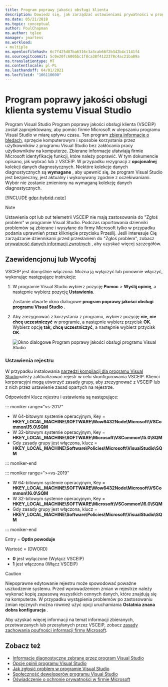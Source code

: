 ```yaml
---
title: Program poprawy jakości obsługi klienta
description: Dowiedz się, jak zarządzać ustawieniami prywatności w programie Visual Studio.
ms.date: 05/21/2018
ms.topic: conceptual
author: PoulChapman
ms.author: tglee
manager: jmartens
ms.workload:
- multiple
ms.openlocfilehash: 6c7f425d87ba6316c3a3cab66f2b342b4c1141f4
ms.sourcegitcommit: 5c0e20fc6005bc1f8ca38f4122378c4ac21ba89a
ms.translationtype: MT
ms.contentlocale: pl-PL
ms.lasthandoff: 04/01/2021
ms.locfileid: "106110600"
---
```

# <a name="visual-studio-customer-experience-improvement-program"></a>Program poprawy jakości obsługi klienta systemu Visual Studio

Program Visual Studio Program poprawy jakości obsługi klienta (VSCEIP) został zaprojektowany, aby pomóc firmie Microsoft w ulepszaniu programu Visual Studio w miarę upływu czasu. Ten program [zbiera informacje o błędach](../ide/diagnostic-data-collection.md), sprzęcie komputerowym i sposobie korzystania przez użytkowników z programu Visual Studio bez zakłócania pracy użytkowników na komputerze. Zbierane informacje ułatwiają firmie Microsoft identyfikację funkcji, które należy poprawić. W tym dokumencie opisano, jak wybrać lub z VSCEIP. W przypadku rezygnacji z **opcjonalnej** kolekcji danych diagnostycznych. Niektóre kolekcje danych diagnostycznych są **wymagane** , aby upewnić się, że program Visual Studio jest bezpieczny, jest aktualny i wykonywany zgodnie z oczekiwaniami. Wybór nie zostanie zmieniony na wymaganą kolekcję danych diagnostycznych.

[!INCLUDE [gdpr-hybrid-note](../misc/includes/gdpr-hybrid-note.md)]
> [!NOTE]
> Ustawienia opt lub out telemetrii VSCEIP nie mają zastosowania do "Zgłoś problem" w programie Visual Studio. Podczas raportowania dzienniki problemów są zbierane i wysyłane do firmy Microsoft tylko w przypadku podania uprawnień przez kliknięcie przycisku Prześlij. Jeśli interesuje Cię zarządzanie dziennikami przed przesłaniem do "Zgłoś problem", zobacz [prywatność danych informacji zwrotnych](./developer-community-privacy.md) , aby uzyskać więcej szczegółów.

## <a name="opt-in-or-out"></a>Zaewidencjonuj lub Wycofaj

VSCEIP jest domyślnie włączona. Można ją wyłączyć lub ponownie włączyć, wykonując następujące instrukcje:

1. W programie Visual Studio wybierz pozycję **Pomoc**  >  **Wyślij opinię**, a następnie wybierz pozycję **Ustawienia**.

   Zostanie otwarte okno dialogowe **program poprawy jakości obsługi programu Visual Studio** .

1. Aby zrezygnować z korzystania z programu, wybierz pozycję **nie, nie chcę uczestniczyć** w programie, a następnie wybierz przycisk **OK**. Wybierz opcję **tak, chcę uczestniczyć**, a następnie wybierz przycisk **OK**.

   ![Okno dialogowe Program poprawy jakości obsługi programu Visual Studio](media/experience-improvement-program.png)

### <a name="registry-settings"></a>Ustawienia rejestru

W przypadku instalowania [narzędzi kompilacji dla programu Visual Studio](https://visualstudio.microsoft.com/downloads/#build-tools-for-visual-studio-2017)należy zaktualizować rejestr w celu skonfigurowania VSCEIP. Klienci korporacyjni mogą utworzyć zasady grupy, aby zrezygnować z VSCEIP lub z nich przez ustawienie zasad opartych na rejestrze.

Odpowiedni klucz rejestru i ustawienia są następujące:

::: moniker range="vs-2017"

- W 64-bitowym systemie operacyjnym, Key = **HKEY_LOCAL_MACHINE\SOFTWARE\Wow6432Node\Microsoft\VSCommon\15.0\SQM**
- W 32-bitowym systemie operacyjnym, Key = **HKEY_LOCAL_MACHINE\SOFTWARE\Microsoft\VSCommon\15.0\SQM**
- Gdy zasady grupy jest włączona, klucz = **HKEY_LOCAL_MACHINE\Software\Policies\Microsoft\VisualStudio\SQM**

::: moniker-end

::: moniker range=">=vs-2019"

- W 64-bitowym systemie operacyjnym, Key = **HKEY_LOCAL_MACHINE\SOFTWARE\Wow6432Node\Microsoft\VSCommon\16.0\SQM**
- W 32-bitowym systemie operacyjnym, Key = **HKEY_LOCAL_MACHINE\SOFTWARE\Microsoft\VSCommon\16.0\SQM**
- Gdy zasady grupy jest włączona, klucz = **HKEY_LOCAL_MACHINE\Software\Policies\Microsoft\VisualStudio\SQM**

::: moniker-end

Entry = **OptIn powoduje**

Wartość = (DWORD)

- **0** jest wyłączone (Wyłącz VSCEIP)
- **1** jest włączona (Włącz VSCEIP)

> [!CAUTION]
> Niepoprawne edytowanie rejestru może spowodować poważne uszkodzenie systemu. Przed wprowadzeniem zmian w rejestrze należy wykonać kopię zapasową wszystkich cennych danych, które znajdują się na komputerze. W przypadku wystąpienia problemów po zastosowaniu zmian ręcznych można również użyć opcji uruchamiania **Ostatnia znana dobra konfiguracja** .

Aby uzyskać więcej informacji na temat informacji zbieranych, przetwarzanych lub przesyłanych przez VSCEIP, zobacz [zasady zachowania poufności informacji firmy Microsoft](https://privacy.microsoft.com/privacystatement).

## <a name="see-also"></a>Zobacz też

* [Informacje diagnostyczne zebrane przez program Visual Studio](diagnostic-data-collection.md)
* [Opcje opinii programu Visual Studio](../ide/feedback-options.md)
* [Jak zgłosić problem w programie Visual Studio](../ide/how-to-report-a-problem-with-visual-studio.md)
* [Społeczność deweloperów programu Visual Studio](https://aka.ms/feedback/suggest?space=8)
* [Oświadczenie o ochronie prywatności w firmie Microsoft](https://privacy.microsoft.com/privacystatement)
